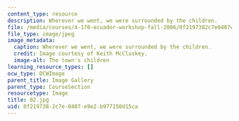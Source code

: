 ```yaml
---
content_type: resource
description: Wherever we went, we were surrounded by the children.
file: /media/courses/4-170-ecuador-workshop-fall-2006/0f2197382c7e0407e9e2b977150d15ca_02.jpg
file_type: image/jpeg
image_metadata:
  caption: Wherever we went, we were surrounded by the children.
  credit: Image courtesy of Keith McCluskey.
  image-alt: The town's children
learning_resource_types: []
ocw_type: OCWImage
parent_title: Image Gallery
parent_type: CourseSection
resourcetype: Image
title: 02.jpg
uid: 0f219738-2c7e-0407-e9e2-b977150d15ca
---
```

